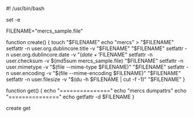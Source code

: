 #! /usr/bin/bash

set -e

FILENAME="mercs_sample.file"

function create() {
    touch "$FILENAME"
        echo "mercs" > "$FILENAME"
        setfattr -n user.org.dublincore.title -v "$FILENAME" "$FILENAME"
        setfattr -n user.org.dublincore.date -v "$(date +'%Y-%m-%dT%H:%M:%S%z')" "$FILENAME"
        setfattr -n user.checksum -v $(md5sum mercs_sample.file) "$FILENAME"
        setfattr -n user.mimetype -v "$(file --mime-type $FILENAME)" "$FILENAME"
        setfattr -n user.encoding -v "$(file --mime-encoding $FILENAME)" "$FILENAME"
        setfattr -n user.filesize -v "$(du -h $FILENAME | cut -f -1)" "$FILENAME"
}

function get() {
    echo "==============="
    echo "mercs dumpattrs"
    echo "==============="
    echo
    getfattr -d $FILENAME
}

create
get
